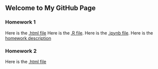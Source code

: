 ## Welcome to My GitHub Page

### Homework 1
Here is the [.html file](hw_1.html)
Here is the [.R file](hw_1.R).
Here is the [.ipynb file](hw_1.ipynb).
Here is the [homework description](IE360_Spring22_HW1.pdf)

### Homework 2
Here is the [.html file](hw-2-final.html)
